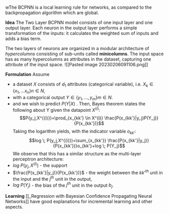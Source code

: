 wThe BCPNN is a local learning rule for networks, as compared to the backpropagation algorithm which are global.

**Idea**
The Two Layer BCPNN model consists of one input layer and one output layer. Each neuron in the output layer performs a simple transformation of the inputs: it calculates the weighted sum of inputs and adds a bias term.

The two layers of neurons are organized in a modular architecture of *hypercolumns* consisting of sub-units called **minicolumns**. The input space has as many hypercolumns as attributes in the dataset, capturing one attribute of the input space.
![[Pasted image 20230206091106.png]]


**Formulation**
Assume 
* a dataset $X$ consists of $d_1$ attributes (categorical variable), i.e. $X_k \in \{x_1, ... x_n\} n \in N$, 
* with a categorical output $Y \in \{y_1, ..., y_m\} m \in N$.
* and we wish to predict $P(Y|X)$ .
Then, Bayes theorem states the following about Y given the datapoint $X^{(i)}$:
$$P(y_j,X^{(i)})=\prod_{x_{kk'} \in X^(i)} \frac{P(x_{kk'}|y_j)P(Y_j)}{P(x_{kk'})}$$
Taking the logarithm yields, with the indicator variable $o_{kk'}$:
$$log \; P(y_j,X^{(i)})=\sum_{x_{kk'}} \frac{P(x_{kk'}|y_j)}{P(x_{kk'})}o_{kk'}+log \; P(Y_j)$$
We observe that this has a similar structure as the multi-layer perceptron architecture:
* $log \; P(y_j,X^{(i)})$ - the support 
* $\frac{P(x_{kk'}|y_j)}{P(x_{kk'})}$ - the weight between the $kk'^{th}$ unit in the input and the $j^{th}$ unit in the output,
* $log \; P(Y_j)$ - the bias of the $j^{th}$ unit in the output $b_j$.

**Learning**
[[_Regression with Bayesian Confidence Propagating Neural Networks]] have good explanations for incremental learning and other aspects.